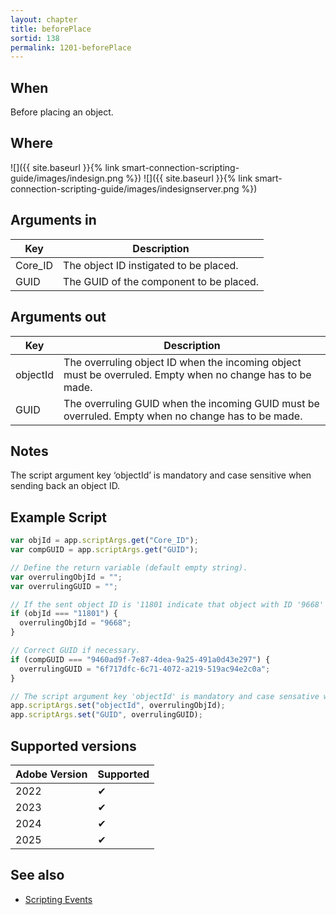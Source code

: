 ```yaml
---
layout: chapter
title: beforePlace
sortid: 138
permalink: 1201-beforePlace
---
```


## When

Before placing an object.

## Where

![]({{ site.baseurl }}{% link smart-connection-scripting-guide/images/indesign.png %}) ![]({{ site.baseurl }}{% link smart-connection-scripting-guide/images/indesignserver.png %})

## Arguments in

| Key     | Description                             |
| ------- | --------------------------------------- |
| Core_ID | The object ID instigated to be placed.  |
| GUID    | The GUID of the component to be placed. |

## Arguments out

| Key      | Description                                                                                               |
| -------- | --------------------------------------------------------------------------------------------------------- |
| objectId | The overruling object ID when the incoming object must be overruled. Empty when no change has to be made. |
| GUID     | The overruling GUID when the incoming GUID must be overruled. Empty when no change has to be made.        |

## Notes

The script argument key ‘objectId’ is mandatory and case sensitive when sending back an object ID.

## Example Script

```javascript
var objId = app.scriptArgs.get("Core_ID");
var compGUID = app.scriptArgs.get("GUID");

// Define the return variable (default empty string).
var overrulingObjId = "";
var overrulingGUID = "";

// If the sent object ID is '11801 indicate that object with ID '9668' should be placed.
if (objId === "11801") {
  overrulingObjId = "9668";
}

// Correct GUID if necessary.
if (compGUID === "9460ad9f-7e87-4dea-9a25-491a0d43e297") {
  overrulingGUID = "6f717dfc-6c71-4072-a219-519ac94e2c0a";
}

// The script argument key 'objectId' is mandatory and case sensative when sending back an object ID.
app.scriptArgs.set("objectId", overrulingObjId);
app.scriptArgs.set("GUID", overrulingGUID);
```

## Supported versions

| Adobe Version | Supported |
| ------------- | --------- |
| 2022          | ✔         |
| 2023          | ✔         |
| 2024          | ✔         |
| 2025          | ✔         |

## See also

- [Scripting Events](./index.md)
